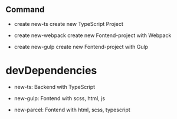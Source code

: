 
## Command 

+ create new-ts <projectname> create new TypeScript Project

+ create new-webpack <projectname> create new Fontend-project with Webpack

+ create new-gulp <projectname> create new Fontend-project with Gulp 

# devDependencies

+ new-ts: Backend with TypeScript

+ new-gulp: Fontend with scss, html, js 

+ new-parcel: Fontend with html, scss, typescript